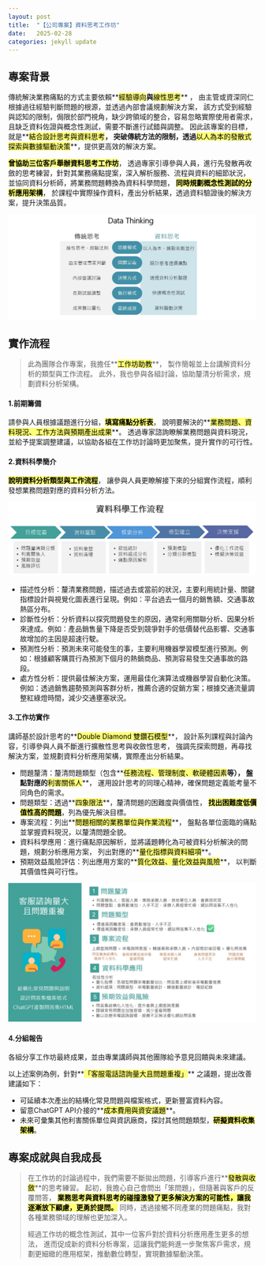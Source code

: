 ```yaml
---
layout: post
title:  "【公司專案】資料思考工作坊"
date:   2025-02-28
categories: jekyll update
---
```


## **專案背景**
傳統解決業務痛點的方式主要依賴**<mark style="background-color: #ffff77; color: black;">經驗導向</mark>**與**<mark style="background-color: #ffff77; color: black;">線性思考</mark>** ，
由主管或資深同仁根據過往經驗判斷問題的根源，並透過內部會議規劃解決方案，
該方式受到經驗與認知的限制，侷限於部門視角，缺少跨領域的整合，容易忽略實際使用者需求，
且缺乏資料佐證與概念性測試，需要不斷進行試錯與調整。
因此該專案的目標，就是**<mark style="background-color: #ffff77; color: black;">結合設計思考與資料思考</mark>**，
突破傳統方法的限制，透過**<mark style="background-color: #ffff77; color: black;">以人為本的發散式探索與數據驅動決策</mark>**，提供更高效的解決方案。

**<mark style="background-color: #ffff77; color: black;">曾協助三位客戶舉辦資料思考工作坊</mark>**，
透過專家引導參與人員，進行先發散再收斂的思考練習，針對其業務痛點提案，深入解析服務、流程與資料的細節狀況，
並協同資料分析師，將業務問題轉換為資料科學問題，
**<mark style="background-color: #ffff77; color: black;">同時規劃概念性測試的分析應用架構</mark>**，
於課程中實際操作資料，產出分析結果，透過資料驗證後的解決方案，提升決策品質。

![Jekyll Logo](/assets/images/workshop_datathinking.jpg)

## **實作流程**
> 此為團隊合作專案，我擔任**<mark style="background-color: #ffff77; color: black;">工作坊助教</mark>**，
> 製作簡報並上台講解資料分析的類型與工作流程。
> 此外，我也參與各組討論，協助釐清分析需求，規劃資料分析架構。

#### 1.前期籌備
請參與人員根據議題進行分組，**<mark style="background-color: #ffff77; color: black;">填寫痛點分析表</mark>**，
說明要解決的**<mark style="background-color: #ffff77; color: black;">業務問題、資料現況、工作方法與預期產出成果</mark>**。
透過專家諮詢瞭解業務問題與資料現況，並給予提案調整建議，以協助各組在工作坊討論時更加聚焦，提升實作的可行性。

#### 2.資料科學簡介
**<mark style="background-color: #ffff77; color: black;">說明資料分析類型與工作流程</mark>**，
讓參與人員更瞭解接下來的分組實作流程，順利發想業務問題對應的資料分析方法。

![Jekyll Logo](/assets/images/workshop_workflow.jpg)

* 描述性分析：釐清業務問題，描述過去或當前的狀況，主要利用統計量、關鍵指標設計與視覺化圖表進行呈現。例如：平台過去一個月的銷售額、交通事故熱區分布。
* 診斷性分析：分析資料以探究問題發生的原因，通常利用關聯分析、因果分析來達成。例如：產品銷售量下降是否受到競爭對手的低價替代品影響、交通事故增加的主因是超速行駛。
* 預測性分析：預測未來可能發生的事，主要利用機器學習模型進行預測。例如：根據顧客購買行為預測下個月的熱銷商品、預測容易發生交通事故的路段。
* 處方性分析：提供最佳解決方案，運用最佳化演算法或機器學習自動化決策。例如：透過銷售趨勢預測與客群分析，推薦合適的促銷方案；根據交通流量調整紅綠燈時間，減少交通壅塞狀況。

#### 3.工作坊實作
講師基於設計思考的**<mark style="background-color: #ffff77; color: black;">Double Diamond 雙鑽石模型</mark>**，
設計系列課程與討論內容，引導參與人員不斷進行擴散性思考與收斂性思考，
強調先探索問題，再尋找解決方案，並規劃資料分析應用架構，實際產出分析結果。

* 問題釐清：釐清問題類型（包含**<mark style="background-color: #ffff77; color: black;">任務流程、管理制度、軟硬體因素</mark>**等），
盤點對應的**<mark style="background-color: #ffff77; color: black;">利害關係人</mark>**，
運用設計思考的同理心精神，確保問題定義能考量不同角色的需求。
* 問題類型：透過**<mark style="background-color: #ffff77; color: black;">四象限法</mark>**，釐清問題的困難度與價值性，
**<mark style="background-color: #ffff77; color: black;">找出困難度低價值性高的問題</mark>**，列為優先解決目標。
* 專案流程：列出**<mark style="background-color: #ffff77; color: black;">問題相關的業務單位與作業流程</mark>**，
盤點各單位面臨的痛點並掌握資料現況，以釐清問題全貌。
* 資料科學應用：進行痛點原因解析，並將議題轉化為可被資料分析解決的問題，規劃分析應用方案，
列出對應的**<mark style="background-color: #ffff77; color: black;">量化指標與資料細項</mark>**。
* 預期效益風險評估：列出應用方案的**<mark style="background-color: #ffff77; color: black;">質化效益、量化效益與風險</mark>**，
以判斷其價值性與可行性。

![Jekyll Logo](/assets/images/workshop_project.jpg)

#### 4.分組報告
各組分享工作坊最終成果，並由專業講師與其他團隊給予意見回饋與未來建議。

以上述案例為例，針對**<mark style="background-color: #ffff77; color: black;">「客服電話諮詢量大且問題重複」</mark>**
之議題，提出改善建議如下：
* 可延續本次產出的結構化常見問題與檔案格式，更新豐富資料內容。
* 留意ChatGPT API介接的**<mark style="background-color: #ffff77; color: black;">成本費用與資安議題</mark>**。
* 未來可彙集其他利害關係單位與資訊廠商，探討其他問題類型，**<mark style="background-color: #ffff77; color: black;">研擬資料收集架構</mark>**。

## **專案成就與自我成長**
> 在工作坊的討論過程中，我們需要不斷拋出問題，引導客戶進行**<mark style="background-color: #ffff77; color: black;">發散與收斂</mark>**的思考練習。
> 起初，我擔心自己會問出「笨問題」，但隨著與客戶的反覆問答，
> **<mark style="background-color: #ffff77; color: black;">業務思考與資料思考的碰撞激發了更多解決方案的可能性，讓我逐漸放下顧慮，更勇於提問。</mark>**
> 同時，透過接觸不同產業的問題痛點，我對各種業務領域的理解也更加深入。
>
> 經過工作坊的概念性測試，其中一位客戶對於資料分析應用產生更多的想法，
> 進而促成新的資料分析專案，這讓我們能夠進一步聚焦客戶需求，規劃更細緻的應用框架，推動數位轉型，實現數據驅動決策。

